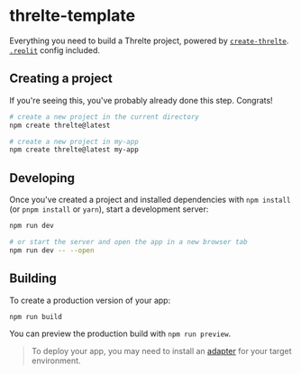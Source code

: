 # threlte-template

Everything you need to build a Threlte project, powered by [`create-threlte`](https://github.com/threlte/threlte/tree/main/packages/create-threlte).<br>
[`.replit`](https://replit.com) config included.

## Creating a project

If you're seeing this, you've probably already done this step. Congrats!

```bash
# create a new project in the current directory
npm create threlte@latest

# create a new project in my-app
npm create threlte@latest my-app
```

## Developing

Once you've created a project and installed dependencies with `npm install` (or `pnpm install` or `yarn`), start a development server:

```bash
npm run dev

# or start the server and open the app in a new browser tab
npm run dev -- --open
```

## Building

To create a production version of your app:

```bash
npm run build
```

You can preview the production build with `npm run preview`.

> To deploy your app, you may need to install an [adapter](https://kit.svelte.dev/docs/adapters) for your target environment.

